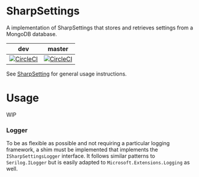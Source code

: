 # SharpSettings
A implementation of SharpSettings that stores and retrieves settings from a MongoDB database.

| dev | master |
| --- | ------ |
| [![CircleCI](https://circleci.com/gh/thegreatco/SharpSettings.MongoDB/tree/dev.svg?style=svg)](https://circleci.com/gh/thegreatco/SharpSettings.MongoDB/tree/dev) | [![CircleCI](https://circleci.com/gh/thegreatco/SharpSettings.MongoDB/tree/master.svg?style=svg)](https://circleci.com/gh/thegreatco/SharpSettings.MongoDB/tree/master) |

See [SharpSetting](https://github.com/thegreatco/SharpSettings) for general usage instructions.
# Usage

WIP

### Logger
To be as flexible as possible and not requiring a particular logging framework, a shim must be implemented that implements the `ISharpSettingsLogger` interface. It follows similar patterns to `Serilog.ILogger` but is easily adapted to `Microsoft.Extensions.Logging` as well.